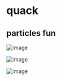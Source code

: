 # quack

## particles fun

![image](https://github.com/CAZPFITL/quack/assets/15793619/a9321e65-4d69-4c10-aeb3-317fb9962ff4)

![image](https://github.com/CAZPFITL/quack/assets/15793619/1c4ba534-189c-49c6-b43d-d4f442f375d0)

![image](https://github.com/CAZPFITL/quack/assets/15793619/f106330d-5f7c-46a1-bd40-0e88bbcd15f5)